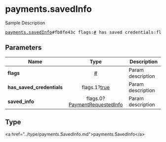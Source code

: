 # payments.savedInfo

Sample Description

<pre>
<a href="../constructor/payments.savedInfo.md">payments.savedInfo</a>#fb8fe43c flags:<a href="../type/#.md">#</a> has_saved_credentials:flags.1?<a href="../type/true.md">true</a> saved_info:flags.0?<a href="../type/PaymentRequestedInfo.md">PaymentRequestedInfo</a> = <a href="../type/payments.SavedInfo.md">payments.SavedInfo</a>;
</pre>

## Parameters

| Name | Type | Description |
|------|:----:|-------------|
| **flags** | <a href="../type/#.md">#</a> | Param description |
| **has_saved_credentials** | flags.1?<a href="../type/true.md">true</a> | Param description |
| **saved_info** | flags.0?<a href="../type/PaymentRequestedInfo.md">PaymentRequestedInfo</a> | Param description |

## Type

&lt;a href=&#34;../type/payments.SavedInfo.md&#34;&gt;payments.SavedInfo&lt;/a&gt;
